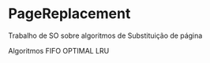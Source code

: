 # PageReplacement
Trabalho de SO sobre algoritmos de Substituição de página

Algoritmos
FIFO
OPTIMAL
LRU
